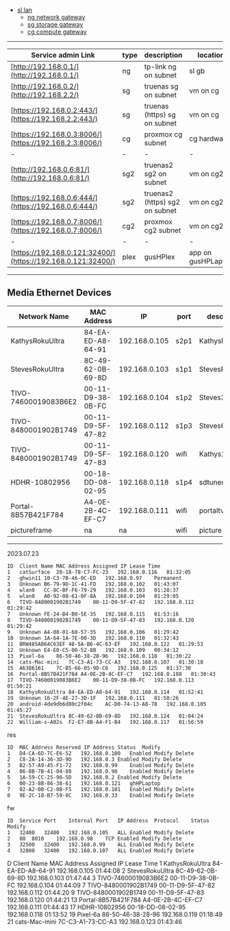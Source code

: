 
- [sl lan](./lan)
  - [ng network gateway](./lan/ng)
  - [sg storage gateway](./lan/sg)
  - [cg compute gateway](./lan/cg)
 
---

| Service admin Link  | type    | description | location    |
|---------------------|---------|-------------|-------------|
| [http://192.168.0.1/](http://192.168.0.1/) | ng | tp-link ng on subnet | sl gb |
| [http://192.168.0.2/](http://192.168.2.2/) | sg | truenas sg on subnet | vm on cg |
| [https://192.168.0.2:443/](https://192.168.2.2:443/) | sg | truenas (https) sg on subnet | vm on cg |
| [https://192.168.0.3:8006/](https://192.168.2.3:8006/) | cg | proxmox cg subnet | cg hardware |
| - | - | - | - |
| [http://192.168.0.6:81/](http://192.168.0.6:81/) | sg2 | truenas2 sg2 on subnet | vm on cg2 |
| [https://192.168.0.6:444/](https://192.168.0.6:444/) | sg2 | truenas2 (https) sg2 on subnet | vm on cg2 |
| [https://192.168.0.7:8006/](https://192.168.0.7:8006/) | cg2 | proxmox cg2 subnet | vm on cg2 |
| - | - | - | - |
| [https://192.168.0.121:32400/](https://192.168.0.121:32400/) | plex | gusHPlex | app on gusHPLaptop |

---

## Media Ethernet Devices

| Network Name         | MAC Address       | IP            | port | description     | location    |
|----------------------|-------------------|---------------|------|-----------------|-------------|
|	KathysRokuUltra	     | 84-EA-ED-A8-64-91 | 192.168.0.105 | s2p1 | KathysRokuUltra | lr |
|	StevesRokuUltra	     | 8C-49-62-0B-69-8D | 192.168.0.103 | s1p1 | StevesRokuUltra | sr |
|	TIVO-74600019083B6E2 | 00-11-D9-38-0B-FC | 192.168.0.104 | s1p2 | Steves320 | sr |
|	TIVO-8480001902B1749 | 00-11-D9-5F-47-82 | 192.168.0.112 | s1p3 | Steves640 | sr |
|	TIVO-8480001902B1749 | 00-11-D9-5F-47-83 | 192.168.0.120 | wifi | Kathys160 | sr |
|	HDHR-10802956	       | 00-18-DD-08-02-95 | 192.168.0.118 | s1p4 | sdtuner | sr |
|	Portal-8B57B421F784  | A4-0E-2B-4C-EF-C7 | 192.168.0.111 | wifi | portaltv | lr |
| pictureframe         | na | na | wifi | picture frame | lr |

---
2023.07.23
```
ID	Client Name	MAC Address	Assigned IP	Lease Time
1	catSurface	28-18-78-C7-FC-23	192.168.0.116	01:32:05
2	ghwin11	10-C3-7B-46-0C-ED	192.168.0.97	Permanent
3	Unknown	B6-79-9D-1C-41-FD	192.168.0.102	01:43:07
4	wlan0	CC-8C-BF-F6-79-29	192.168.0.103	01:28:37
5	wlan0	A0-92-08-61-0F-8A	192.168.0.104	01:29:05
6	TIVO-8480001902B1749	00-11-D9-5F-47-82	192.168.0.112	01:29:42
7	Unknown	FE-24-B4-B0-5E-35	192.168.0.115	01:53:16
8	TIVO-8480001902B1749	00-11-D9-5F-47-83	192.168.0.120	01:29:42
9	Unknown	A4-08-01-60-57-35	192.168.0.106	01:29:42
10	Unknown	1A-64-1A-7E-00-3D	192.168.0.110	01:32:43
11	BRW485AB64C63EF	48-5A-B6-4C-63-EF	192.168.0.122	01:29:53
12	Unknown	E4-E0-C5-00-52-8B	192.168.0.109	00:34:12
13	Pixel-6a	86-50-46-38-28-96	192.168.0.118	01:30:22
14	cats-Mac-mini	7C-C3-A1-73-CC-A3	192.168.0.107	01:30:18
15	A6386161	7C-B5-66-05-9D-C6	192.168.0.125	01:37:30
16	Portal-8B57B421F784	A4-0E-2B-4C-EF-C7	192.168.0.108	01:30:43
17	TIVO-74600019083B6E2	00-11-D9-38-0B-FC	192.168.0.113	01:50:21
18	KathysRokuUltra	84-EA-ED-A8-64-91	192.168.0.114	01:52:41
19	Unknown	16-2F-4E-27-3D-1F	192.168.0.111	01:58:26
20	android-4de9db6d80c2f04c	AC-D0-74-13-A8-78	192.168.0.105	01:45:27
21	StevesRokuUltra	8C-49-62-0B-69-8D	192.168.0.124	01:04:24
22	William-s-A02s	F2-E7-8B-A4-F1-B4	192.168.0.117	01:56:59
```

res
```
ID	MAC Address	Reserved IP Address	Status	Modify
1	D4-CA-6D-7C-E6-52	192.168.0.100	Enabled	Modify Delete
2	C8-2A-14-36-3D-9D	192.168.0.3	Enabled	Modify Delete
3	B2-57-A9-45-F1-72	192.168.0.99	Enabled	Modify Delete
4	B6-8B-7B-41-04-88	192.168.0.98	Enabled	Modify Delete
5	1A-59-CC-25-96-5D	192.168.0.2	Enabled	Modify Delete
6	00-23-8B-86-38-61	192.168.0.121	ghHPLaptop
7	02-A2-0B-C2-0B-F5	192.168.0.101	Enabled	Modify Delete
8	9E-2C-18-B7-59-8C	192.168.0.33	Enabled	Modify Delete
```

fw
```
ID	Service Port	Internal Port	IP Address	Protocol	Status	Modify
1	32400	32400	192.168.0.105	ALL	Enabled	Modify Delete
2	80	8010	192.168.0.98	TCP	Enabled	Modify Delete
3	32500	32400	192.168.0.99	ALL	Enabled	Modify Delete
4	32800	32400	192.168.0.107	ALL	Enabled	Modify Delete
```
D	Client Name	MAC Address	Assigned IP	Lease Time
1	KathysRokuUltra	84-EA-ED-A8-64-91	192.168.0.105	01:44:08
2	StevesRokuUltra	8C-49-62-0B-69-8D	192.168.0.103	01:47:44
3	TIVO-74600019083B6E2	00-11-D9-38-0B-FC	192.168.0.104	01:44:09
7	TIVO-8480001902B1749	00-11-D9-5F-47-82	192.168.0.112	01:44:20
9	TIVO-8480001902B1749	00-11-D9-5F-47-83	192.168.0.120	01:44:21
13	Portal-8B57B421F784	A4-0E-2B-4C-EF-C7	192.168.0.111	01:44:43
17	HDHR-10802956	00-18-DD-08-02-95	192.168.0.118	01:13:52
19	Pixel-6a	86-50-46-38-28-96	192.168.0.119	01:18:49
21	cats-Mac-mini	7C-C3-A1-73-CC-A3	192.168.0.123	01:43:46
